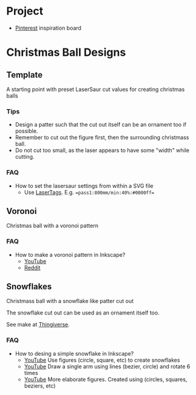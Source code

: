 # Project
- [Pinterest](https://pin.it/15hMJRJ) inspiration board

# Christmas Ball Designs

## Template
A starting point with preset LaserSaur cut values for creating christmas balls

### Tips
- Design a patter such that the cut out itself can be an ornament too if possible.
- Remember to cut out the figure first, then the surrounding christmass ball.
- Do not cut too small, as the laser appears to have some "width" while cutting.

### FAQ
- How to set the lasersaur settings from within a SVG file
	- Use [LaserTags](https://github.com/nortd/lasersaur/wiki/lasertags). E.g. `=pass1:800mm/min:40%:#0000ff=`

## Voronoi
Christmas ball with a voronoi pattern

### FAQ
- How to make a voronoi pattern in Inkscape?
	- [YouTube](https://www.youtube.com/watch?app=desktop&v=HRtARlVcSuQ&t=7s#menu)
	- [Reddit](https://www.reddit.com/r/Inkscape/comments/g8ory7/rounded_voronoi_cells/)

## Snowflakes
Christmass ball with a snowflake like patter cut out

The snowflake cut out can be used as an ornament itself too.

See make at [Thingiverse](https://www.thingiverse.com/thing:5142645).

### FAQ
- How to desing a simple snowflake in Inkscape?
	- [YouTube](https://www.youtube.com/watch?v=WLHDSGEf7Lk)
  		Use figures (circle, square, etc) to create snowflakes
	- [YouTube](https://www.youtube.com/watch?v=YC3g2DvAKxk)
  		Draw a single arm using lines (bezier, circle) and rotate 6 times
	- [YouTube](https://www.youtube.com/watch?v=e7_mmmNn3Eg)
  		More elaborate figures. Created using (circles, squares, beziers, etc)